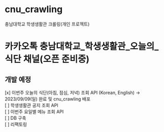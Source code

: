 # cnu_crawling
 충남대학교 학생생활관 크롤링(개인 프로젝트)

# 카카오톡 충남대학교_학생생활관_오늘의_식단 채널(오픈 준비중)

## 개발 예정
[x] 이번주 오늘의 식단(아침, 점심, 저녁) 조회 API (Korean, English) -> 2023/09/09(일) 완료 및 cnu_crawling 배포
<br>
[ ] 학생생활관 공지 조회 API
<br>
[ ] 이번주 요일별 메뉴 조회 API
<br>
[ ] DB 구축
<br>
[ ] 리팩토링
